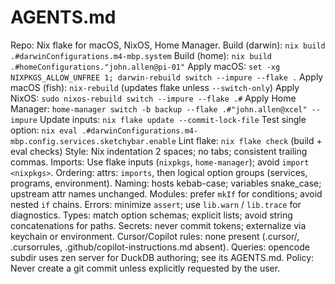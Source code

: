 # AGENTS.md
Repo: Nix flake for macOS, NixOS, Home Manager.
Build (darwin): `nix build .#darwinConfigurations.m4-mbp.system`
Build (home): `nix build .#homeConfigurations."john.allen@pi-01"`
Apply macOS: `set -xg NIXPKGS_ALLOW_UNFREE 1; darwin-rebuild switch --impure --flake .`
Apply macOS (fish): `nix-rebuild` (updates flake unless `--switch-only`)
Apply NixOS: `sudo nixos-rebuild switch --impure --flake .#`
Apply Home Manager: `home-manager switch -b backup --flake .#"john.allen@xcel" --impure`
Update inputs: `nix flake update --commit-lock-file`
Test single option: `nix eval .#darwinConfigurations.m4-mbp.config.services.sketchybar.enable`
Lint flake: `nix flake check` (build + eval checks)
Style: Nix indentation 2 spaces; no tabs; consistent trailing commas.
Imports: Use flake inputs (`nixpkgs`, `home-manager`); avoid `import <nixpkgs>`.
Ordering: attrs: `imports`, then logical option groups (services, programs, environment).
Naming: hosts kebab-case; variables snake_case; upstream attr names unchanged.
Modules: prefer `mkIf` for conditions; avoid nested `if` chains.
Errors: minimize `assert`; use `lib.warn` / `lib.trace` for diagnostics.
Types: match option schemas; explicit lists; avoid string concatenations for paths.
Secrets: never commit tokens; externalize via keychain or environment.
Cursor/Copilot rules: none present (.cursor/, .cursorrules, .github/copilot-instructions.md absent).
Queries: opencode subdir uses zen server for DuckDB authoring; see its AGENTS.md.
Policy: Never create a git commit unless explicitly requested by the user.
